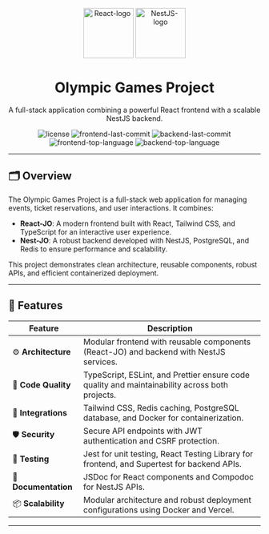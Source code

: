 <p align="center">
  <img src="https://upload.wikimedia.org/wikipedia/commons/a/a7/React-icon.svg" width="100" alt="React-logo">
  <img src="https://upload.wikimedia.org/wikipedia/commons/a/a8/NestJS.svg" width="100" alt="NestJS-logo">
</p>

<h1 align="center">Olympic Games Project</h1>

<p align="center">
    A full-stack application combining a powerful React frontend with a scalable NestJS backend.
</p>

<p align="center">
    <img src="https://img.shields.io/github/license/Binary-Blade/react-jo?style=flat&color=0080ff" alt="license">
    <img src="https://img.shields.io/github/last-commit/Binary-Blade/react-jo?style=flat&color=0080ff" alt="frontend-last-commit">
    <img src="https://img.shields.io/github/last-commit/Binary-Blade/nest-jo?style=flat&color=ff0000" alt="backend-last-commit">
    <img src="https://img.shields.io/github/languages/top/Binary-Blade/react-jo?style=flat&color=0080ff" alt="frontend-top-language">
    <img src="https://img.shields.io/github/languages/top/Binary-Blade/nest-jo?style=flat&color=ff0000" alt="backend-top-language">
</p>

---

## 🗂 Overview

The Olympic Games Project is a full-stack web application for managing events, ticket reservations, and user interactions. It combines:

- **React-JO**: A modern frontend built with React, Tailwind CSS, and TypeScript for an interactive user experience.
- **Nest-JO**: A robust backend developed with NestJS, PostgreSQL, and Redis to ensure performance and scalability.

This project demonstrates clean architecture, reusable components, robust APIs, and efficient containerized deployment.

---

## 🚀 Features

| Feature          | Description                                                                                      |
|------------------|--------------------------------------------------------------------------------------------------|
| ⚙️ **Architecture** | Modular frontend with reusable components (React-JO) and backend with NestJS services.        |
| 🔩 **Code Quality** | TypeScript, ESLint, and Prettier ensure code quality and maintainability across both projects. |
| 🔌 **Integrations** | Tailwind CSS, Redis caching, PostgreSQL database, and Docker for containerization.             |
| 🛡️ **Security**     | Secure API endpoints with JWT authentication and CSRF protection.                            |
| 🧪 **Testing**      | Jest for unit testing, React Testing Library for frontend, and Supertest for backend APIs.     |
| 📄 **Documentation**| JSDoc for React components and Compodoc for NestJS APIs.                                      |
| 📦 **Scalability**  | Modular architecture and robust deployment configurations using Docker and Vercel.            |

---

